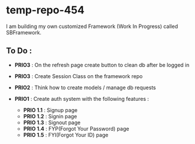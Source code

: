 # temp-repo-454

I am building my own customized Framework (Work In Progress) called SBFramework.

## To Do :
- **PRIO3** : On the refresh page create button to clean db after be logged in  
- **PRIO3** : Create Session Class on the framework repo  
- **PRIO2** : Think how to create models / manage db requests  
- **PRIO1** : Create auth system with the following features :

  - **PRIO 1.1** : Signup page
  - **PRIO 1.2** : Signin page
  - **PRIO 1.3** : Signout page
  - **PRIO 1.4** : FYP(Forgot Your Password) page
  - **PRIO 1.5** : FYI(Forgot Your ID) page